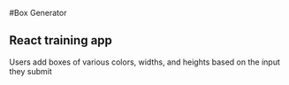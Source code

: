 #Box Generator
<h2>React training app</h2>
<p>Users add boxes of various colors, widths, and heights based on the input they submit</p>